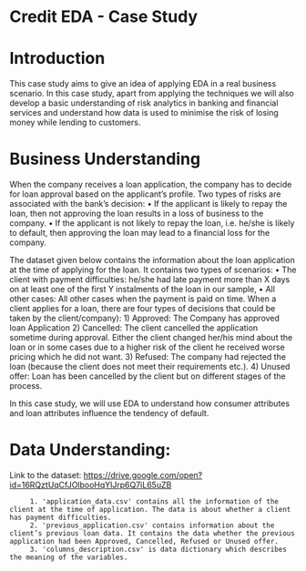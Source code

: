 # Credit EDA - Case Study

# Introduction 
This case study aims to give an idea of applying EDA in a real business scenario. In this case study, apart from applying the techniques we will also develop a basic understanding of risk analytics in banking and financial services and understand how data is used to minimise the risk of losing money while lending to customers.

# Business Understanding
When the company receives a loan application, the company has to decide for loan approval based on the applicant’s profile. Two types of risks are associated with the bank’s decision:
                  • If the applicant is likely to repay the loan, then not approving the loan results in a loss of business to the company.
                  • If the applicant is not likely to repay the loan, i.e. he/she is likely to default, then approving the loan may lead to a financial loss for the company.

The dataset given below contains the information about the loan application at the time of applying for the loan. It contains two types of scenarios:
                  • The client with payment difficulties: he/she had late payment more than X days on at least one of the first Y instalments of the loan in our sample,
                  • All other cases: All other cases when the payment is paid on time.
When a client applies for a loan, there are four types of decisions that could be taken by the client/company):
           1) Approved: The Company has approved loan Application
           2) Cancelled: The client cancelled the application sometime during approval. Either the client changed her/his mind about the loan or in some cases due to a higher risk                          of the client he received worse pricing which he did not want.
           3) Refused: The company had rejected the loan (because the client does not meet their requirements etc.).
           4) Unused offer: Loan has been cancelled by the client but on different stages of the process.

In this case study, we will use EDA to understand how consumer attributes and loan attributes influence the tendency of default.

# Data Understanding:

Link to the dataset:
https://drive.google.com/open?id=16RQztUqCfJOlbooHqYlJrp6Q7iL65uZB

         1. 'application_data.csv' contains all the information of the client at the time of application. The data is about whether a client has payment difficulties.
         2. 'previous_application.csv' contains information about the client’s previous loan data. It contains the data whether the previous application had been Approved, Cancelled, Refused or Unused offer.
         3. 'columns_description.csv' is data dictionary which describes the meaning of the variables.
